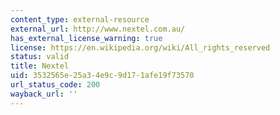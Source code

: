 ```yaml
---
content_type: external-resource
external_url: http://www.nextel.com.au/
has_external_license_warning: true
license: https://en.wikipedia.org/wiki/All_rights_reserved
status: valid
title: Nextel
uid: 3532565e-25a3-4e9c-9d17-1afe19f73570
url_status_code: 200
wayback_url: ''
---
```

